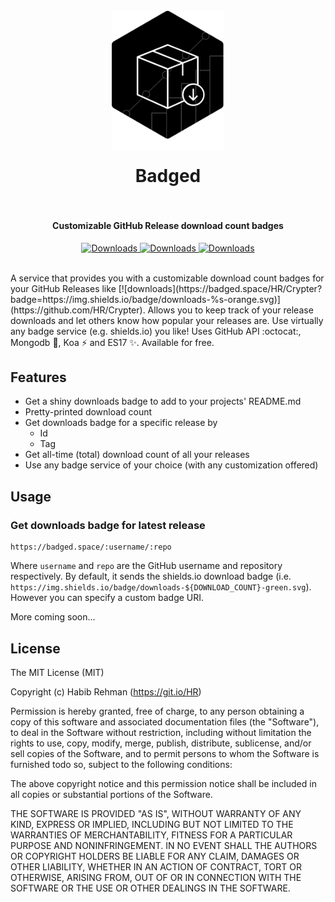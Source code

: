 <h1 align="center">
  <br>
  <a href="https://github.com/HR/Badged"><img src="https://raw.githubusercontent.com/HR/badged/master/public/badged_logo.png" alt="Badged" width="180" style= "margin-bottom: 1rem"></a>
  <br>
  Badged
  <br>
  <br>
</h1>


<h4 align="center">Customizable GitHub Release download count badges</h4>

<p align="center">
  <a href="https://github.com/HR/Crypter">
    <img src="https://badged.space/HR/Crypter?badge=https://img.shields.io/badge/Crypter%20downloads-%s-orange.svg"
      alt="Downloads">
  </a>
  <a href="https://github.com/atom/atom">  
    <img src="https://badged.space/atom/atom?badge=https://img.shields.io/badge/Atom%20downloads-%s-green.svg"
      alt="Downloads">
  </a>
  <a href="https://github.com/electron/electron">  
    <img src="https://badged.space/electron/electron?badge=https://img.shields.io/badge/Electron%20downloads-%s-blue.svg"
      alt="Downloads">
  </a>
</p>
<br>
A service that provides you with a customizable download count badges for your
GitHub Releases like
[![downloads](https://badged.space/HR/Crypter?badge=https://img.shields.io/badge/downloads-%s-orange.svg)](https://github.com/HR/Crypter).
Allows you to keep track of your release downloads and let others know how
popular your releases are. Use virtually any badge service (e.g. shields.io) you
like! Uses GitHub API :octocat:, Mongodb 🌱, Koa ⚡ and ES17 ✨. Available for
free.

## Features
- Get a shiny downloads badge to add to your projects' README.md
- Pretty-printed download count
- Get downloads badge for a specific release by
  - Id
  - Tag
- Get all-time (total) download count of all your releases
- Use any badge service of your choice (with any customization offered)

## Usage
### Get downloads badge for latest release
```
https://badged.space/:username/:repo
```
Where `username` and `repo` are the GitHub username and repository respectively.
By default, it sends the shields.io download badge (i.e.
`https://img.shields.io/badge/downloads-${DOWNLOAD_COUNT}-green.svg`). However
you can specify a custom badge URI.

More coming soon...

## License
The MIT License (MIT)

Copyright (c) Habib Rehman (https://git.io/HR)

Permission is hereby granted, free of charge, to any person obtaining a copy
of this software and associated documentation files (the "Software"), to deal
in the Software without restriction, including without limitation the rights
to use, copy, modify, merge, publish, distribute, sublicense, and/or sell
copies of the Software, and to permit persons to whom the Software is
furnished todo so, subject to the following conditions:

The above copyright notice and this permission notice shall be included in
all copies or substantial portions of the Software.

THE SOFTWARE IS PROVIDED "AS IS", WITHOUT WARRANTY OF ANY KIND, EXPRESS OR
IMPLIED, INCLUDING BUT NOT LIMITED TO THE WARRANTIES OF MERCHANTABILITY,
FITNESS FOR A PARTICULAR PURPOSE AND NONINFRINGEMENT. IN NO EVENT SHALL THE
AUTHORS OR COPYRIGHT HOLDERS BE LIABLE FOR ANY CLAIM, DAMAGES OR OTHER
LIABILITY, WHETHER IN AN ACTION OF CONTRACT, TORT OR OTHERWISE, ARISING FROM,
OUT OF OR IN CONNECTION WITH THE SOFTWARE OR THE USE OR OTHER DEALINGS IN
THE SOFTWARE.
